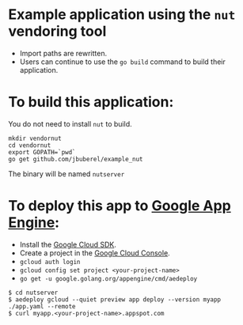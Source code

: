 # Example application using the `nut` vendoring tool

* Import paths are rewritten.
* Users can continue to use the `go build` command to build their application.

# To build this application:

You do not need to install `nut` to build.
```
mkdir vendornut
cd vendornut
export GOPATH=`pwd`
go get github.com/jbuberel/example_nut
```

The binary will be named `nutserver`

# To deploy this app to [Google App Engine](https://cloud.google.com/appengine/):

* Install the [Google Cloud SDK](https://cloud.google.com/sdk/).
* Create a project in the [Google Cloud Console](https://console.developers.google.com/project).
* `gcloud auth login`
* `gcloud config set project <your-project-name>`
* `go get -u google.golang.org/appengine/cmd/aedeploy`

```
$ cd nutserver
$ aedeploy gcloud --quiet preview app deploy --version myapp ./app.yaml --remote
$ curl myapp.<your-project-name>.appspot.com
```
